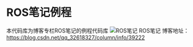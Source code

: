 # ROS笔记例程
本代码库为博客专栏ROS笔记的例程代码库
![ROS笔记](https://img-blog.csdnimg.cn/20190614093941132.png)
ROS笔记 博客地址：https://blog.csdn.net/qq_32618327/column/info/39222
